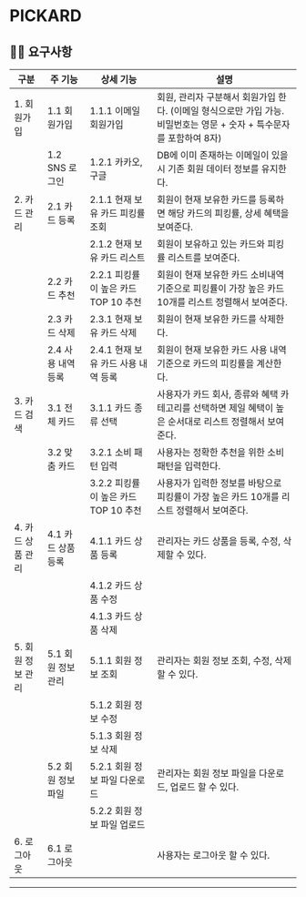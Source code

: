 # PICKARD

## 🧙‍♀️ 요구사항
| **구분**      | **주 기능**     | **상세 기능**                  | **설명**                                                                   |
|-------------|--------------|----------------------------|--------------------------------------------------------------------------|
| 1. 회원가입     | 1.1 회원가입   | 1.1.1 이메일 회원가입       |  회원, 관리자 구분해서 회원가입 한다. (이메일 형식으로만 가입 가능. 비밀번호는 영문 + 숫자 + 특수문자를 포함하여 8자)  |                                                 |
|             | 1.2 SNS 로그인  |  1.2.1 카카오, 구글             |  DB에 이미 존재하는 이메일이 있을 시 기존 회원 데이터 정보를 유지한다.                               |                                                 |
| 2. 카드 관리    | 2.1 카드 등록    | 2.1.1 현재 보유 카드 피킹률 조회      |  회원이 현재 보유한 카드를 등록하면 해당 카드의 피킹률, 상세 혜택을 보여준다.                            |                                                 |
|             |              | 2.1.2 현재 보유 카드 리스트         |  회원이 보유하고 있는 카드와 피킹률 리스트를 보여준다.                                          |                                                 |
|             | 2.2 카드 추천    | 2.2.1 피킹률이 높은 카드 TOP 10 추천 | 회원이 현재 보유한 카드 소비내역 기준으로 피킹률이 가장 높은 카드 10개를 리스트 정렬해서 보여준다.                |                                                 |
|             | 2.3 카드 삭제    | 2.3.1 현재 보유 카드 삭제          |  회원이 현재 보유한 카드를 삭제한다.                                                    |                                                 |
|             | 2.4 사용 내역 등록 | 2.4.1 현재 보유 카드 사용 내역 등록    | 회원이 현재 보유한 카드 사용 내역 기준으로 카드의 피킹률을 계산한다.                                  |                                                 |
| 3. 카드 검색    | 3.1 전체 카드    | 3.1.1 카드 종류 선택             |  사용자가 카드 회사, 종류와 혜택 카테고리를 선택하면 제일 혜택이 높은 순서대로 리스트 정렬해서 보여준다. |                                    |
|             |  3.2 맞춤 카드   | 3.2.1  소비 패턴 입력            | 사용자는 정확한 추천을 위한 소비패턴을 입력한다.                                              |                                                 |
|             |              | 3.2.2 피킹률이 높은 카드 TOP 10 추천 | 사용자가 입력한 정보를 바탕으로 피킹률이 가장 높은 카드 10개를 리스트 정렬해서 보여준다.                      |                                                 |
| 4. 카드 상품 관리 | 4.1 카드 상품 등록 | 4.1.1 카드 상품 등록             |  관리자는 카드 상품을 등록, 수정, 삭제할 수 있다.                                           |                                                 |
|             |              | 4.1.2 카드 상품 수정             |                                                                          |                                                 |
|             |              | 4.1.3 카드 상품 삭제             |                                                                          |                                                 |
| 5. 회원 정보 관리 | 5.1 회원 정보 관리 | 5.1.1 회원 정보 조회             |  관리자는 회원 정보 조회, 수정, 삭제할 수 있다.                                            |                                                 |
|             |              | 5.1.2 회원 정보 수정             |                                                                          |                                                 |
|             |              | 5.1.3 회원 정보 삭제             |                                                                          |                                                 |
|             | 5.2 회원 정보 파일 | 5.2.1 회원 정보 파일 다운로드        |  관리자는 회원 정보 파일을 다운로드, 업로드 할 수 있다.                                        |                                                 |
|             |              | 5.2.2 회원 정보 파일 업로드         |                                                                          |                                                 |
| 6. 로그아웃     | 6.1 로그아웃     |                            | 사용자는 로그아웃 할 수 있다.                                                        |                                                 |
---
